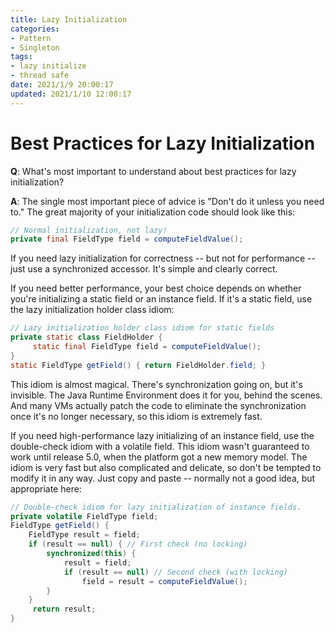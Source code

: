 ```yaml
---
title: Lazy Initialization
categories:
- Pattern
- Singleton
tags:
- lazy initialize
- thread safe
date: 2021/1/9 20:00:17
updated: 2021/1/10 12:00:17
---
```




# Best Practices for Lazy Initialization

**Q**: What's most important to understand about best practices for lazy initialization?

**A**: The single most important piece of advice is "Don't do it unless you need to." The great majority of your initialization code should look like this:

```java
// Normal initialization, not lazy!
private final FieldType field = computeFieldValue();
```

If you need lazy initialization for correctness -- but not for performance -- just use a synchronized accessor. It's simple and clearly correct.

If you need better performance, your best choice depends on whether you're initializing a static field or an instance field. If it's a static field, use the lazy initialization holder class idiom:

```java
// Lazy initialization holder class idiom for static fields
private static class FieldHolder {
     static final FieldType field = computeFieldValue();
}
static FieldType getField() { return FieldHolder.field; }
```

This idiom is almost magical. There's synchronization going on, but it's invisible. The Java Runtime Environment does it for you, behind the scenes. And many VMs actually patch the code to eliminate the synchronization once it's no longer necessary, so this idiom is extremely fast.

If you need high-performance lazy initializing of an instance field, use the double-check idiom with a volatile field. This idiom wasn't guaranteed to work until release 5.0, when the platform got a new memory model. The idiom is very fast but also complicated and delicate, so don't be tempted to modify it in any way. Just copy and paste -- normally not a good idea, but appropriate here:

```java
// Double-check idiom for lazy initialization of instance fields.
private volatile FieldType field;
FieldType getField() {
    FieldType result = field;
    if (result == null) { // First check (no locking)
        synchronized(this) {
            result = field;
            if (result == null) // Second check (with locking)
                field = result = computeFieldValue();
        }
    }
     return result;
}
```